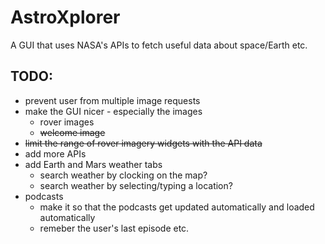 # AstroXplorer
A GUI that uses NASA's APIs to fetch useful data about space/Earth etc.

## TODO:
- prevent user from multiple image requests
- make the GUI nicer - especially the images
  - rover images
  - ~~welcome image~~
- ~~limit the range of rover imagery widgets with the API data~~
- add more APIs
- add Earth and Mars weather tabs
  - search weather by clocking on the map?
  - search weather by selecting/typing a location?
- podcasts
  - make it so that the podcasts get updated automatically and loaded automatically
  - remeber the user's last episode etc.
